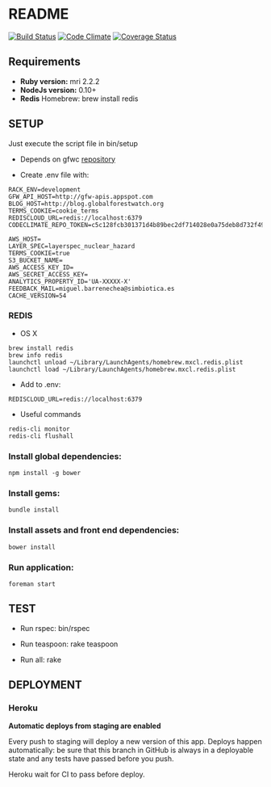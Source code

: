 # README

[![Build Status](https://travis-ci.org/Vizzuality/gfw-climate.svg?branch=master)](https://travis-ci.org/Vizzuality/gfw-climate) [![Code Climate](https://codeclimate.com/github/Vizzuality/gfw-climate/badges/gpa.svg)](https://codeclimate.com/github/Vizzuality/gfw-climate) [![Coverage Status](https://coveralls.io/repos/Vizzuality/gfw-climate/badge.svg?branch=master&service=github)](https://coveralls.io/github/Vizzuality/gfw-climate?branch=master)

## Requirements

  - **Ruby version:** mri 2.2.2
  - **NodeJs version:** 0.10+
  - **Redis** Homebrew: brew install redis

## SETUP

Just execute the script file in bin/setup

  - Depends on gfwc [repository](https://github.com/Vizzuality/gfw-climate)

  - Create .env file with:

```
RACK_ENV=development
GFW_API_HOST=http://gfw-apis.appspot.com
BLOG_HOST=http://blog.globalforestwatch.org
TERMS_COOKIE=cookie_terms
REDISCLOUD_URL=redis://localhost:6379
CODECLIMATE_REPO_TOKEN=c5c128fcb301371d4b89bec2df714028e0a75deb8d732f49f922626aa84c3524

AWS_HOST=
LAYER_SPEC=layerspec_nuclear_hazard
TERMS_COOKIE=true
S3_BUCKET_NAME=
AWS_ACCESS_KEY_ID=
AWS_SECRET_ACCESS_KEY=
ANALYTICS_PROPERTY_ID='UA-XXXXX-X'
FEEDBACK_MAIL=miguel.barrenechea@simbiotica.es
CACHE_VERSION=54
```

### REDIS

  - OS X
```
brew install redis
brew info redis
launchctl unload ~/Library/LaunchAgents/homebrew.mxcl.redis.plist
launchctl load ~/Library/LaunchAgents/homebrew.mxcl.redis.plist
```

  - Add to .env:

```
REDISCLOUD_URL=redis://localhost:6379
```

  - Useful commands

```
redis-cli monitor
redis-cli flushall
```

### Install global dependencies:

    npm install -g bower

### Install gems:

    bundle install

### Install assets and front end dependencies:
    
    bower install

### Run application:

    foreman start

## TEST

  - Run rspec: bin/rspec

  - Run teaspoon: rake teaspoon

  - Run all: rake

## DEPLOYMENT

### Heroku

**Automatic deploys from  staging are enabled**

Every push to staging will deploy a new version of this app. Deploys happen automatically: be sure that this branch in GitHub is always in a deployable state and any tests have passed before you push.

Heroku wait for CI to pass before deploy.